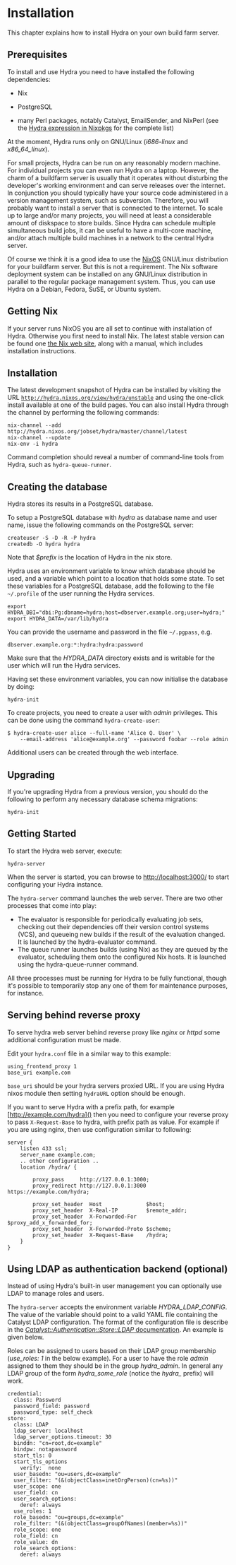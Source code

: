 Installation
============

This chapter explains how to install Hydra on your own build farm
server.

Prerequisites
-------------

To install and use Hydra you need to have installed the following
dependencies:

-   Nix

-   PostgreSQL

-   many Perl packages, notably Catalyst, EmailSender, and NixPerl (see
    the [Hydra expression in
    Nixpkgs](https://github.com/NixOS/hydra/blob/master/release.nix) for
    the complete list)

At the moment, Hydra runs only on GNU/Linux (*i686-linux* and
*x86\_64\_linux*).

For small projects, Hydra can be run on any reasonably modern machine.
For individual projects you can even run Hydra on a laptop. However, the
charm of a buildfarm server is usually that it operates without
disturbing the developer\'s working environment and can serve releases
over the internet. In conjunction you should typically have your source
code administered in a version management system, such as subversion.
Therefore, you will probably want to install a server that is connected
to the internet. To scale up to large and/or many projects, you will
need at least a considerable amount of diskspace to store builds. Since
Hydra can schedule multiple simultaneous build jobs, it can be useful to
have a multi-core machine, and/or attach multiple build machines in a
network to the central Hydra server.

Of course we think it is a good idea to use the
[NixOS](http://nixos.org/nixos) GNU/Linux distribution for your
buildfarm server. But this is not a requirement. The Nix software
deployment system can be installed on any GNU/Linux distribution in
parallel to the regular package management system. Thus, you can use
Hydra on a Debian, Fedora, SuSE, or Ubuntu system.

Getting Nix
-----------

If your server runs NixOS you are all set to continue with installation
of Hydra. Otherwise you first need to install Nix. The latest stable
version can be found one [the Nix web
site](http://nixos.org/nix/download.html), along with a manual, which
includes installation instructions.

Installation
------------

The latest development snapshot of Hydra can be installed by visiting
the URL
[`http://hydra.nixos.org/view/hydra/unstable`](http://hydra.nixos.org/view/hydra/unstable)
and using the one-click install available at one of the build pages. You
can also install Hydra through the channel by performing the following
commands:

    nix-channel --add http://hydra.nixos.org/jobset/hydra/master/channel/latest
    nix-channel --update
    nix-env -i hydra

Command completion should reveal a number of command-line tools from
Hydra, such as `hydra-queue-runner`.

Creating the database
---------------------

Hydra stores its results in a PostgreSQL database.

To setup a PostgreSQL database with *hydra* as database name and user
name, issue the following commands on the PostgreSQL server:

    createuser -S -D -R -P hydra
    createdb -O hydra hydra

Note that *\$prefix* is the location of Hydra in the nix store.

Hydra uses an environment variable to know which database should be
used, and a variable which point to a location that holds some state. To
set these variables for a PostgreSQL database, add the following to the
file `~/.profile` of the user running the Hydra services.

    export HYDRA_DBI="dbi:Pg:dbname=hydra;host=dbserver.example.org;user=hydra;"
    export HYDRA_DATA=/var/lib/hydra

You can provide the username and password in the file `~/.pgpass`, e.g.

    dbserver.example.org:*:hydra:hydra:password

Make sure that the *HYDRA\_DATA* directory exists and is writable for
the user which will run the Hydra services.

Having set these environment variables, you can now initialise the
database by doing:

    hydra-init

To create projects, you need to create a user with *admin* privileges.
This can be done using the command `hydra-create-user`:

    $ hydra-create-user alice --full-name 'Alice Q. User' \
        --email-address 'alice@example.org' --password foobar --role admin

Additional users can be created through the web interface.

Upgrading
---------

If you\'re upgrading Hydra from a previous version, you should do the
following to perform any necessary database schema migrations:

    hydra-init

Getting Started
---------------

To start the Hydra web server, execute:

    hydra-server

When the server is started, you can browse to [http://localhost:3000/]()
to start configuring your Hydra instance.

The `hydra-server` command launches the web server. There are two other
processes that come into play:

-   The
    evaluator
    is responsible for periodically evaluating job sets, checking out
    their dependencies off their version control systems (VCS), and
    queueing new builds if the result of the evaluation changed. It is
    launched by the
    hydra-evaluator
    command.
-   The
    queue runner
    launches builds (using Nix) as they are queued by the evaluator,
    scheduling them onto the configured Nix hosts. It is launched using
    the
    hydra-queue-runner
    command.

All three processes must be running for Hydra to be fully functional,
though it\'s possible to temporarily stop any one of them for
maintenance purposes, for instance.

Serving behind reverse proxy
----------------------------

To serve hydra web server behind reverse proxy like *nginx* or *httpd*
some additional configuration must be made.

Edit your `hydra.conf` file in a similar way to this example:

    using_frontend_proxy 1
    base_uri example.com

`base_uri` should be your hydra servers proxied URL. If you are using
Hydra nixos module then setting `hydraURL` option should be enough.

If you want to serve Hydra with a prefix path, for example
[http://example.com/hydra]() then you need to configure your reverse
proxy to pass `X-Request-Base` to hydra, with prefix path as value. For
example if you are using nginx, then use configuration similar to
following:

    server {
        listen 433 ssl;
        server_name example.com;
        .. other configuration ..
        location /hydra/ {

            proxy_pass     http://127.0.0.1:3000;
            proxy_redirect http://127.0.0.1:3000 https://example.com/hydra;

            proxy_set_header  Host              $host;
            proxy_set_header  X-Real-IP         $remote_addr;
            proxy_set_header  X-Forwarded-For   $proxy_add_x_forwarded_for;
            proxy_set_header  X-Forwarded-Proto $scheme;
            proxy_set_header  X-Request-Base    /hydra;
        }
    }

Using LDAP as authentication backend (optional)
-----------------------------------------------

Instead of using Hydra\'s built-in user management you can optionally
use LDAP to manage roles and users.

The `hydra-server` accepts the environment variable
*HYDRA\_LDAP\_CONFIG*. The value of the variable should point to a valid
YAML file containing the Catalyst LDAP configuration. The format of the
configuration file is describe in the
[*Catalyst::Authentication::Store::LDAP*
documentation](https://metacpan.org/pod/Catalyst::Authentication::Store::LDAP#CONFIGURATION-OPTIONS).
An example is given below.

Roles can be assigned to users based on their LDAP group membership
(*use\_roles: 1* in the below example). For a user to have the role
*admin* assigned to them they should be in the group *hydra\_admin*. In
general any LDAP group of the form *hydra\_some\_role* (notice the
*hydra\_* prefix) will work.

    credential:
      class: Password
      password_field: password
      password_type: self_check
    store:
      class: LDAP
      ldap_server: localhost
      ldap_server_options.timeout: 30
      binddn: "cn=root,dc=example"
      bindpw: notapassword
      start_tls: 0
      start_tls_options
        verify:  none
      user_basedn: "ou=users,dc=example"
      user_filter: "(&(objectClass=inetOrgPerson)(cn=%s))"
      user_scope: one
      user_field: cn
      user_search_options:
        deref: always
      use_roles: 1
      role_basedn: "ou=groups,dc=example"
      role_filter: "(&(objectClass=groupOfNames)(member=%s))"
      role_scope: one
      role_field: cn
      role_value: dn
      role_search_options:
        deref: always
        
